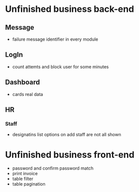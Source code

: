 # Unfinished business back-end
## Message
- failure message identifier in every module

## LogIn
- count attemts and block user for some minutes

## Dashboard
- cards real data

## HR
### Staff
- designatins list options on add staff are not all shown 










# Unfinished business front-end
- password and confirm password match
- print invoice
- table filter
- table pagination